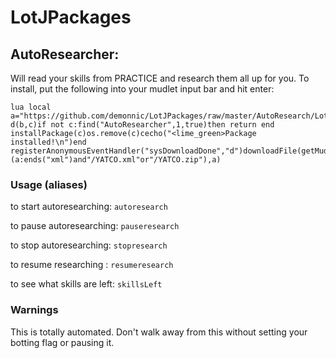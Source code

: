 # LotJPackages
## AutoResearcher:  
Will read your skills from PRACTICE and research them all up for you. To install, put the following into your mudlet input bar and hit enter:
```
lua local a="https://github.com/demonnic/LotJPackages/raw/master/AutoResearch/LotjAutoresearcher.xml"function d(b,c)if not c:find("AutoResearcher",1,true)then return end installPackage(c)os.remove(c)cecho("<lime_green>Package installed!\n")end registerAnonymousEventHandler("sysDownloadDone","d")downloadFile(getMudletHomeDir()..(a:ends("xml")and"/YATCO.xml"or"/YATCO.zip"),a)
```

### Usage (aliases)
to start autoresearching: `autoresearch`

to pause autoresearching: `pauseresearch`

to stop  autoresearching: `stopresearch`

to resume researching   : `resumeresearch`

to see what skills are left: `skillsLeft`

### Warnings
This is totally automated. Don't walk away from this without setting your botting flag or pausing it.

